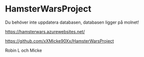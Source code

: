 # HamsterWarsProject

Du behöver inte uppdatera databasen, databasen ligger på molnet!

https://hamsterwars.azurewebsites.net/   

https://github.com/xXMicke90Xx/HamsterWarsProject

Robin L och Micke
